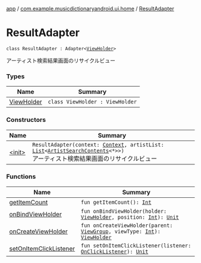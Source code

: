 [app](../../index.md) / [com.example.musicdictionaryandroid.ui.home](../index.md) / [ResultAdapter](./index.md)

# ResultAdapter

`class ResultAdapter : Adapter<`[`ViewHolder`](-view-holder/index.md)`>`

アーティスト検索結果画面のリサイクルビュー

### Types

| Name | Summary |
|---|---|
| [ViewHolder](-view-holder/index.md) | `class ViewHolder : ViewHolder` |

### Constructors

| Name | Summary |
|---|---|
| [&lt;init&gt;](-init-.md) | `ResultAdapter(context: `[`Context`](https://developer.android.com/reference/android/content/Context.html)`, artistList: `[`List`](https://kotlinlang.org/api/latest/jvm/stdlib/kotlin.collections/-list/index.html)`<`[`ArtistSearchContents`](../../com.example.domain.model.value/-artist-search-contents/index.md)`<*>>)`<br>アーティスト検索結果画面のリサイクルビュー |

### Functions

| Name | Summary |
|---|---|
| [getItemCount](get-item-count.md) | `fun getItemCount(): `[`Int`](https://kotlinlang.org/api/latest/jvm/stdlib/kotlin/-int/index.html) |
| [onBindViewHolder](on-bind-view-holder.md) | `fun onBindViewHolder(holder: `[`ViewHolder`](-view-holder/index.md)`, position: `[`Int`](https://kotlinlang.org/api/latest/jvm/stdlib/kotlin/-int/index.html)`): `[`Unit`](https://kotlinlang.org/api/latest/jvm/stdlib/kotlin/-unit/index.html) |
| [onCreateViewHolder](on-create-view-holder.md) | `fun onCreateViewHolder(parent: `[`ViewGroup`](https://developer.android.com/reference/android/view/ViewGroup.html)`, viewType: `[`Int`](https://kotlinlang.org/api/latest/jvm/stdlib/kotlin/-int/index.html)`): `[`ViewHolder`](-view-holder/index.md) |
| [setOnItemClickListener](set-on-item-click-listener.md) | `fun setOnItemClickListener(listener: `[`OnClickListener`](https://developer.android.com/reference/android/view/View/OnClickListener.html)`): `[`Unit`](https://kotlinlang.org/api/latest/jvm/stdlib/kotlin/-unit/index.html) |
